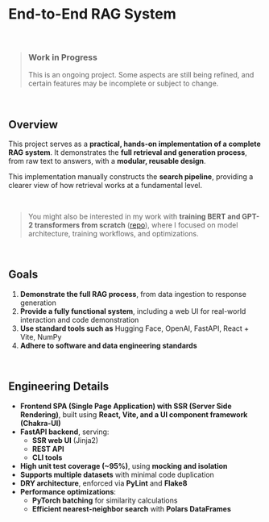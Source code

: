 # **End-to-End RAG System**  

&nbsp;

> ### **Work in Progress**  
> This is an ongoing project. Some aspects are still being refined, and certain features may be incomplete or subject to change.  

&nbsp;

## **Overview**  
This project serves as a **practical, hands-on implementation of a complete RAG system**. It demonstrates the **full retrieval and generation process**, from raw text to answers, with a **modular, reusable design**. 

This implementation manually constructs the **search pipeline**, providing a clearer view of how retrieval works at a fundamental level.  

&nbsp;
  
> You might also be interested in my work with **training BERT and GPT-2 transformers from scratch** ([repo](https://github.com/my-best-day/medium)), where I focused on model architecture, training workflows, and optimizations.  

&nbsp;


## **Goals**  
1. **Demonstrate the full RAG process**, from data ingestion to response generation  
2. **Provide a fully functional system**, including a web UI for real-world interaction and code demonstration  
3. **Use standard tools such as** Hugging Face, OpenAI, FastAPI, React + Vite, NumPy  
4. **Adhere to software and data engineering standards**  

&nbsp;

## **Engineering Details**  
- **Frontend SPA (Single Page Application) with SSR (Server Side Rendering)**, built using **React, Vite, and a UI component framework (Chakra-UI)**  
- **FastAPI backend**, serving:  
  - **SSR web UI** (Jinja2)  
  - **REST API**  
  - **CLI tools**  
- **High unit test coverage (~95%)**, using **mocking and isolation**  
- **Supports multiple datasets** with minimal code duplication  
- **DRY architecture**, enforced via **PyLint** and **Flake8**  
- **Performance optimizations**:  
  - **PyTorch batching** for similarity calculations  
  - **Efficient nearest-neighbor search** with **Polars DataFrames**  
